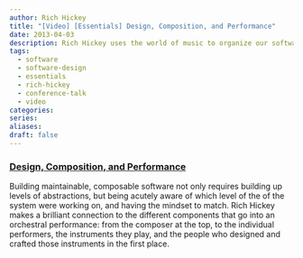 ```yaml
---
author: Rich Hickey
title: "[Video] [Essentials] Design, Composition, and Performance"
date: 2013-04-03
description: Rich Hickey uses the world of music to organize our software design and practices.
tags:
  - software
  - software-design
  - essentials
  - rich-hickey
  - conference-talk
  - video
categories: 
series: 
aliases: 
draft: false
---
```

### [Design, Composition, and Performance](https://www.youtube.com/watch?v=QCwqnjxqfmY)
Building maintainable, composable software not only requires building up levels of abstractions, but being acutely aware of which level of the of the system were working on, and having the mindset to match. Rich Hickey makes a brilliant connection to the different components that go into an orchestral performance: from the composer at the top, to the individual performers, the instruments they play, and the people who designed and crafted those instruments in the first place.